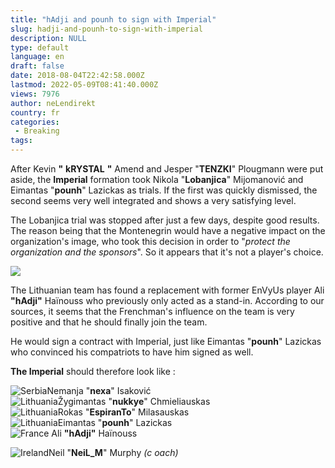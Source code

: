 ```yaml
---
title: "hAdji and pounh to sign with Imperial"
slug: hadji-and-pounh-to-sign-with-imperial
description: NULL
type: default
language: en
draft: false
date: 2018-08-04T22:42:58.000Z
lastmod: 2022-05-09T08:41:40.000Z
views: 7976
author: neLendirekt
country: fr
categories:
 - Breaking
tags:
---
```

After Kevin **"** **kRYSTAL** **"** Amend and Jesper "**TENZKI**" Plougmann were put aside, the **Imperial** formation took Nikola "**Lobanjica**" Mijomanović and Eimantas "**pounh**" Lazickas as trials. If the first was quickly dismissed, the second seems very well integrated and shows a very satisfying level.

The Lobanjica trial was stopped after just a few days, despite good results. The reason being that the Montenegrin would have a negative impact on the organization's image, who took this decision in order to "_protect the organization and the sponsors_". So it appears that it's not a player's choice.

![](https://flickshot-ue.s3.eu-west-2.amazonaws.com/flickshot/picture/5a358f2983eb8/pic.jpg)

The Lithuanian team has found a replacement with former EnVyUs player Ali **"hAdji"** Haïnouss who previously only acted as a stand-in. According to our sources, it seems that the Frenchman's influence on the team is very positive and that he should finally join the team.

He would sign a contract with Imperial, just like Eimantas "**pounh**" Lazickas who convinced his compatriots to have him signed as well.

**The Imperial** should therefore look like :

![Serbia](/images/countries/rs.svg)⁠Nemanja "**nexa**" Isaković  
![Lithuania](/images/countries/lt.svg)⁠Žygimantas "**nukkye**" Chmieliauskas  
![Lithuania](/images/countries/lt.svg)⁠Rokas "**EspiranTo**" Milasauskas  
![Lithuania](/images/countries/lt.svg)⁠Eimantas "**pounh**" Lazickas  
![France](/images/countries/fr.svg)⁠ ⁠Ali **"hAdji"** Haïnouss  
  
![Ireland](/images/countries/ie.svg)⁠Neil "**NeiL\_M**" Murphy _(c_ _oach)_
